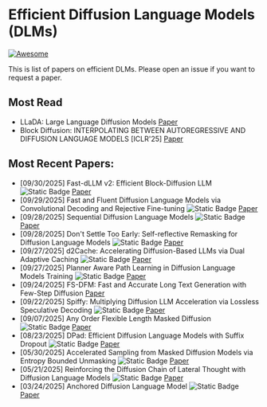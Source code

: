 # Efficient Diffusion Language Models (DLMs)

[![Awesome](https://awesome.re/badge.svg)](https://awesome.re)


This is list of papers on efficient DLMs. Please open an issue if you want to request a paper.


## Most Read
- LLaDA: Large Language Diffusion Models [Paper](https://arxiv.org/pdf/2502.09992)
- Block Diffusion: INTERPOLATING BETWEEN AUTOREGRESSIVE AND DIFFUSION LANGUAGE MODELS [ICLR'25] [Paper](https://arxiv.org/pdf/2503.09573)

## Most Recent Papers:
- [09/30/2025] Fast-dLLM v2: Efficient Block-Diffusion LLM ![Static Badge](https://img.shields.io/badge/Nvidia-ArXiv-red) [Paper](https://www.alphaxiv.org/abs/2509.26328)
- [09/29/2025] Fast and Fluent Diffusion Language Models via Convolutional Decoding and Rejective Fine-tuning ![Static Badge](https://img.shields.io/badge/Neurips'25-red) [Paper](https://arxiv.org/pdf/2509.15188)
- [09/28/2025] Sequential Diffusion Language Models ![Static Badge](https://img.shields.io/badge/ArXiv-red) [Paper](https://www.alphaxiv.org/abs/2509.24007)
- [09/28/2025] Don't Settle Too Early: Self-reflective Remasking for Diffusion Language Models ![Static Badge](https://img.shields.io/badge/ArXiv-red) [Paper](https://www.arxiv.org/pdf/2509.23653)
- [09/27/2025] d2Cache: Accelerating Diffusion-Based LLMs via Dual Adaptive Caching ![Static Badge](https://img.shields.io/badge/ArXiv-red) [Paper](https://arxiv.org/pdf/2509.23094)
- [09/27/2025] Planner Aware Path Learning in Diffusion Language Models Training ![Static Badge](https://img.shields.io/badge/ArXiv-red) [Paper]([https://arxiv.org/pdf/2509.23094](https://www.arxiv.org/pdf/2509.23405))
- [09/24/2025] FS-DFM: Fast and Accurate Long Text Generation with Few-Step Diffusion [Paper](https://arxiv.org/pdf/2509.20624v1)
- [09/22/2025] Spiffy: Multiplying Diffusion LLM Acceleration via Lossless Speculative Decoding ![Static Badge](https://img.shields.io/badge/ArXiv-red) [Paper](https://arxiv.org/pdf/2509.18085)
- [09/07/2025] Any Order Flexible Length Masked Diffusion ![Static Badge](https://img.shields.io/badge/ArXiv-red) [Paper](https://arxiv.org/pdf/2509.01025?)
- [08/23/2025] DPad: Efficient Diffusion Language Models with Suffix Dropout ![Static Badge](https://img.shields.io/badge/ArXiv-red) [Paper](https://arxiv.org/pdf/2508.14148)
- [05/30/2025] Accelerated Sampling from Masked Diffusion Models via Entropy Bounded Unmasking ![Static Badge](https://img.shields.io/badge/Meta-ArXiv-red) [Paper](https://arxiv.org/pdf/2505.24857)
- [05/21/2025] Reinforcing the Diffusion Chain of Lateral Thought with Diffusion Language Models ![Static Badge](https://img.shields.io/badge/Neurips'25-red) [Paper](https://arxiv.org/pdf/2505.10446)
- [03/24/2025] Anchored Diffusion Language Model ![Static Badge](https://img.shields.io/badge/Neurips'25-red) [Paper](https://arxiv.org/pdf/2505.18456)
